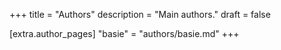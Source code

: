 +++
title = "Authors"
description = "Main authors."
draft = false

[extra.author_pages]
"basie" = "authors/basie.md"
+++
